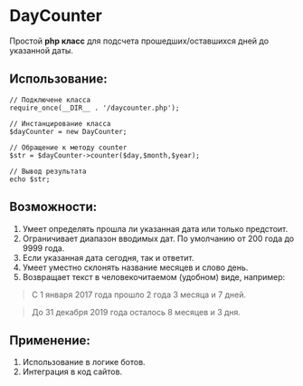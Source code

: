 # DayCounter

Простой **php класс** для подсчета прошедших/оставшихся дней до указанной даты.

## Использование:
```
// Подключене класса
require_once(__DIR__ . '/daycounter.php');

// Инстанцирование класса
$dayCounter = new DayCounter;

// Обращение к методу counter
$str = $dayCounter->counter($day,$month,$year);

// Вывод результата
echo $str;
```

## Возможности:
1. Умеет определять прошла ли указанная дата или только предстоит.
2. Ограничивает диапазон вводимых дат. По умолчанию от 200 года до 9999 года.
3. Если указанная дата сегодня, так и ответит.
4. Умеет уместно склонять название месяцев и слово день.
5. Возвращает текст в человекочитаемом (удобном) виде, например: 
> С 1 января 2017 года прошло 2 года 3 месяца и 7 дней.

> До 31 декабря 2019 года осталось 8 месяцев и 3 дня.

## Применение:
1. Использование в логике ботов.
2. Интеграция в код сайтов.
